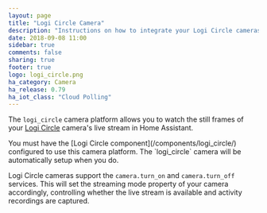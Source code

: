 ```yaml
---
layout: page
title: "Logi Circle Camera"
description: "Instructions on how to integrate your Logi Circle cameras within Home Assistant."
date: 2018-09-08 11:00
sidebar: true
comments: false
sharing: true
footer: true
logo: logi_circle.png
ha_category: Camera
ha_release: 0.79
ha_iot_class: "Cloud Polling"
---
```


The `logi_circle` camera platform allows you to watch the still frames of your [Logi Circle](https://circle.logi.com/) camera's live stream in Home Assistant.

<p class='note'>
You must have the [Logi Circle component](/components/logi_circle/) configured to use this camera platform. The `logi_circle` camera will be automatically setup when you do.
</p>

Logi Circle cameras support the `camera.turn_on` and `camera.turn_off` services. This will set the streaming mode property of your camera accordingly, controlling whether the live stream is available and activity recordings are captured.